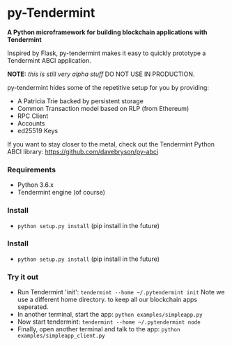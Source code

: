 # py-Tendermint

**A Python microframework for building blockchain applications with Tendermint**

Inspired by Flask, py-tendermint makes it easy to quickly prototype a Tendermint ABCI application.

**NOTE:** *this is still very alpha stuff* DO NOT USE IN PRODUCTION.

py-tendermint hides some of the repetitive setup for you by providing:
* A Patricia Trie backed by persistent storage
* Common Transaction model based on RLP (from Ethereum)
* RPC Client
* Accounts
* ed25519 Keys


If you want to stay closer to the metal, check out the Tendermint Python ABCI library:
https://github.com/davebryson/py-abci


### Requirements
 * Python 3.6.x
 * Tendermint engine (of course)

 ### Install
 * `python setup.py install` (pip install in the future)

### Install
* `python setup.py install` (pip install in the future)

### Try it out
  * Run Tendermint 'init':  `tendermint --home ~/.pytendermint init`  Note we use a different home directory.
  to keep all our blockchain apps seperated.
  * In another terminal, start the app: `python examples/simpleapp.py`
  * Now start tendermint: `tendermint --home ~/.pytendermint node`
  * Finally, open another terminal and talk to the app: `python examples/simpleapp_client.py`
